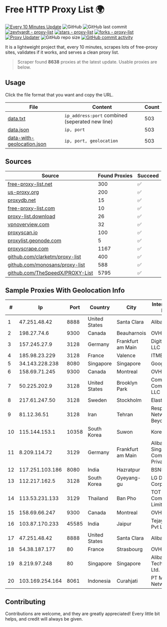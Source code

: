 
# Free HTTP Proxy List 🌍

[![Every 10 Minutes Update](https://github.com/mertguvencli/http-proxy-list/actions/workflows/main.yml/badge.svg?branch=main)](https://github.com/mertguvencli/http-proxy-list/actions/workflows/main.yml)
![GitHub](https://img.shields.io/github/license/mertguvencli/http-proxy-list)
![GitHub last commit](https://img.shields.io/github/last-commit/mertguvencli/http-proxy-list)
[![zevtyardt - proxy-list](https://img.shields.io/static/v1?label=zevtyardt&message=proxy-list&color=blue&logo=github)](https://github.com/zevtyardt/proxy-list "Go to GitHub repo")
[![stars - proxy-list](https://img.shields.io/github/stars/zevtyardt/proxy-list?style=social)](https://github.com/zevtyardt/proxy-list)
[![forks - proxy-list](https://img.shields.io/github/forks/zevtyardt/proxy-list?style=social)](https://github.com/zevtyardt/proxy-list)
[![Proxy Updater](https://github.com/zevtyardt/proxy-list/workflows/Proxy%20Updater/badge.svg)](https://github.com/zevtyardt/proxy-list/actions?query=workflow:"Proxy+Updater")
![GitHub repo size](https://img.shields.io/github/repo-size/zevtyardt/proxy-list)
[![GitHub commit activity](https://img.shields.io/github/commit-activity/m/zevtyardt/proxy-list?logo=commits)](https://github.com/zevtyardt/proxy-list/commits/main)

It is a lightweight project that, every 10 minutes, scrapes lots of free-proxy sites, validates if it works, and serves a clean proxy list.

> Scraper found **8638** proxies at the latest update. Usable proxies are below.

## Usage

Click the file format that you want and copy the URL.

|File|Content|Count|
|----|-------|-----|
|[data.txt](https://raw.githubusercontent.com/mertguvencli/http-proxy-list/main/proxy-list/data.txt)|`ip_address:port` combined (seperated new line)|503|
|[data.json](https://raw.githubusercontent.com/mertguvencli/http-proxy-list/main/proxy-list/data.json)|`ip, port`|503|
|[data-with-geolocation.json](https://raw.githubusercontent.com/mertguvencli/http-proxy-list/main/proxy-list/data-with-geolocation.json)|`ip, port, geolocation`|503|

## Sources

|Source|Found Proxies|Succeed|
|------|-------------|-------|
|[free-proxy-list.net](https://free-proxy-list.net)|300|✅|
|[us-proxy.org](https://www.us-proxy.org)|200|✅|
|[proxydb.net](http://proxydb.net)|15|✅|
|[free-proxy-list.com](https://free-proxy-list.com/?page=&port=&type%5B%5D=http&type%5B%5D=https&up_time=0&search=Search)|10|✅|
|[proxy-list.download](https://www.proxy-list.download/HTTP)|26|✅|
|[vpnoverview.com](https://vpnoverview.com/privacy/anonymous-browsing/free-proxy-servers)|32|✅|
|[proxyscan.io](https://www.proxyscan.io)|100|✅|
|[proxylist.geonode.com](https://proxylist.geonode.com/api/proxy-list?limit=300&page=1&sort_by=lastChecked&sort_type=desc&protocols=http,https)|5|✅|
|[proxyscrape.com](https://api.proxyscrape.com/v2/?request=displayproxies&protocol=http&timeout=10000&country=all&ssl=all&anonymity=all)|1167|✅|
|[github.com/clarketm/proxy-list](https://raw.githubusercontent.com/clarketm/proxy-list/master/proxy-list-raw.txt)|400|✅|
|[github.com/monosans/proxy-list](https://raw.githubusercontent.com/monosans/proxy-list/main/proxies/http.txt)|588|✅|
|[github.com/TheSpeedX/PROXY-List](https://raw.githubusercontent.com/TheSpeedX/PROXY-List/master/http.txt)|5795|✅|


## Sample Proxies With Geolocation Info

|#|Ip|Port|Country|City|Internet Service Provider|
|-|--|----|-------|----|-------------------------|
|1|47.251.48.42|8888|United States|Santa Clara|Alibaba.com LLC|
|2|198.27.74.6|9300|Canada|Beauharnois|OVH SAS|
|3|157.245.27.9|3128|Germany|Frankfurt am Main|DigitalOcean, LLC|
|4|185.98.23.229|3128|France|Valence|ITMETRIX|
|5|34.143.228.238|8080|Singapore|Singapore|Google LLC|
|6|158.69.71.245|9300|Canada|Montreal|OVH SAS|
|7|50.225.202.9|3128|United States|Brooklyn Park|Comcast Cable Communications, LLC|
|8|217.61.247.50|3128|Sweden|Stockholm|Elastx AB|
|9|81.12.36.51|3128|Iran|Tehran|Respina Networks & Beyond PJSC|
|10|115.144.153.1|10358|South Korea|Suwon|Korea Telecom|
|11|8.209.114.72|3129|Germany|Frankfurt am Main|Alibaba.com Singapore E-Commerce Private Limited|
|12|117.251.103.186|8080|India|Hazratpur|BSNL Internet|
|13|112.217.162.5|3128|South Korea|Gyeyang-gu|LG DACOM Corporation|
|14|113.53.231.133|3129|Thailand|Ban Pho|TOT Public Company Limited|
|15|158.69.66.247|9300|Canada|Montreal|OVH SAS|
|16|103.87.170.233|45585|India|Jaipur|Tejays Industries Pvt Ltd|
|17|47.251.48.42|8888|United States|Santa Clara|Alibaba.com LLC|
|18|54.38.187.177|80|France|Strasbourg|OVH SAS|
|19|8.219.97.248|80|Singapore|Singapore|Alibaba (US) Technology Co., Ltd.|
|20|103.169.254.164|8061|Indonesia|Curahjati|PT Master Star Network|



## Contributing

Contributions are welcome, and they are greatly appreciated! Every
little bit helps, and credit will always be given.


